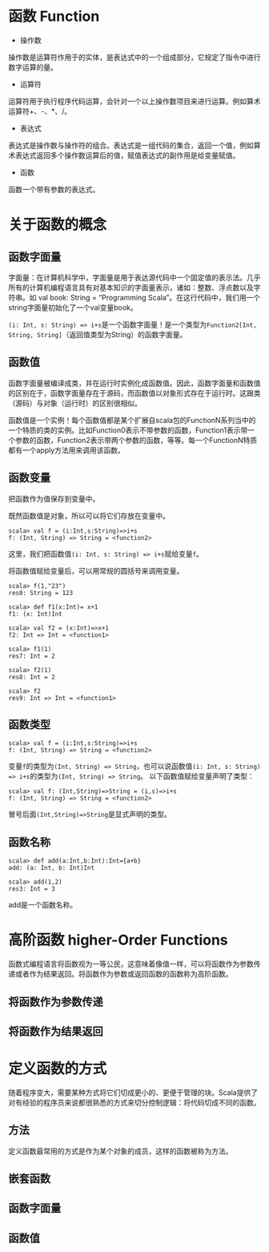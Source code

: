 # 函数 Function
- 操作数
 
 操作数是运算符作用于的实体，是表达式中的一个组成部分，它规定了指令中进行数字运算的量。
- 运算符
 
 运算符用于执行程序代码运算，会针对一个以上操作数项目来进行运算。例如算术运算符+、-、*、/。
- 表达式
 
 表达式是操作数与操作符的组合。表达式是一组代码的集合，返回一个值，例如算术表达式返回多个操作数运算后的值，赋值表达式的副作用是给变量赋值。
- 函数
 
 函数一个带有参数的表达式。

# 关于函数的概念
## 函数字面量
字面量：在计算机科学中，字面量是用于表达源代码中一个固定值的表示法。几乎所有的计算机编程语言具有对基本知识的字面量表示，诸如：整数、浮点数以及字符串。如 val book: String = “Programming Scala”。在这行代码中，我们用一个string字面量初始化了一个val变量book。

`(i: Int, s: String) => i+s`是一个函数字面量！是一个类型为`Function2[Int, String, String]`（返回值类型为String）的函数字面量。
## 函数值
函数字面量被编译成类，并在运行时实例化成函数值。因此，函数字面量和函数值的区别在于，函数字面量存在于源码，而函数值以对象形式存在于运行时。这跟类（源码）与对象（运行时）的区别很相似。

函数值是一个实例！每个函数值都是某个扩展自scala包的FunctionN系列当中的一个特质的类的实例。比如Function0表示不带参数的函数，Function1表示带一个参数的函数，Function2表示带两个参数的函数，等等。每一个FunctionN特质都有一个apply方法用来调用该函数。

## 函数变量
把函数作为值保存到变量中。

既然函数值是对象，所以可以将它们存放在变量中。
```
scala> val f = (i:Int,s:String)=>i+s
f: (Int, String) => String = <function2>
```
这里，我们把函数值`(i: Int, s: String) => i+s`赋给变量`f`。

将函数值赋给变量后，可以用常规的圆括号来调用变量。
```
scala> f(1,"23")
res0: String = 123
```

```
scala> def f1(x:Int)= x+1
f1: (x: Int)Int

scala> val f2 = (x:Int)=>x+1
f2: Int => Int = <function1>

scala> f1(1)
res7: Int = 2

scala> f2(1)
res8: Int = 2

scala> f2
res9: Int => Int = <function1>
```
## 函数类型
```
scala> val f = (i:Int,s:String)=>i+s
f: (Int, String) => String = <function2>
```
变量`f`的类型为`(Int, String) => String`，也可以说函数值`(i: Int, s: String) => i+s`的类型为`(Int, String) => String`。
以下函数值赋给变量声明了类型：
```
scala> val f: (Int,String)=>String = (i,s)=>i+s
f: (Int, String) => String = <function2>
```
冒号后面`(Int,String)=>String`是显式声明的类型。

## 函数名称
```
scala> def add(a:Int,b:Int):Int={a+b}
add: (a: Int, b: Int)Int

scala> add(1,2)
res3: Int = 3
```
add是一个函数名称。

# 高阶函数 higher-Order Functions
函数式编程语言将函数视为一等公民，这意味着像值一样，可以将函数作为参数传递或者作为结果返回。将函数作为参数或返回函数的函数称为高阶函数。

## 将函数作为参数传递

## 将函数作为结果返回



# 定义函数的方式
随着程序变大，需要某种方式将它们切成更小的、更便于管理的块。Scala提供了对有经验的程序员来说都很熟悉的方式来切分控制逻辑：将代码切成不同的函数。
## 方法
定义函数最常用的方式是作为某个对象的成员，这样的函数被称为方法。
## 嵌套函数

## 函数字面量

## 函数值